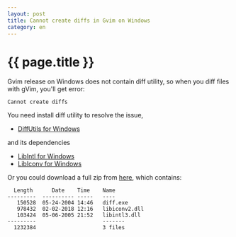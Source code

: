 ```yaml
---
layout: post
title: Cannot create diffs in Gvim on Windows
category: en
---
```


{{ page.title }}
================

Gvim release on Windows does not contain diff utility, so when you diff files with gVim, you'll get error:

    Cannot create diffs

You need install diff utility to resolve the issue,

* [DiffUtils for Windows](http://gnuwin32.sourceforge.net/packages/diffutils.htm)

and its dependencies

* [LibIntl for Windows](http://gnuwin32.sourceforge.net/packages/libintl.htm)
* [LibIconv for Windows](http://gnuwin32.sourceforge.net/packages/libiconv.htm)

Or you could download a full zip from [here](/assets/downloads/diff4gVim.zip), which contains:

      Length      Date    Time    Name
    ---------  ---------- -----   ----
       150528  05-24-2004 14:46   diff.exe
       978432  02-02-2018 12:16   libiconv2.dll
       103424  05-06-2005 21:52   libintl3.dll
    ---------                     -------
      1232384                     3 files
